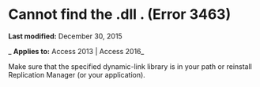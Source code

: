 
# Cannot find the .dll <name>. (Error 3463)

 **Last modified:** December 30, 2015

 _ **Applies to:** Access 2013 | Access 2016_

Make sure that the specified dynamic-link library is in your path or reinstall Replication Manager (or your application).

